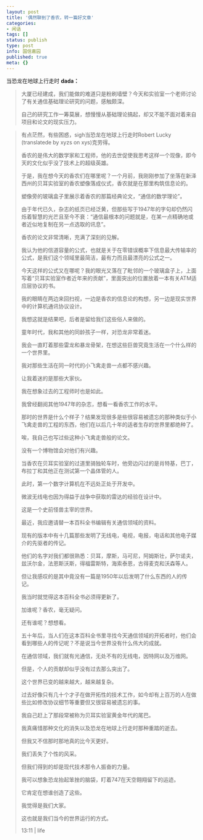 ```yaml
---     
layout: post     
title: '偶然聊到了香农，转一篇好文章'     
categories:     
- 闲话     
tags: []     
status: publish     
type: post     
info: 国信嘉园     
published: true     
meta: {}     
---     
```

当恐龙在地球上行走时 **dada：**     
     
> 大厦已经建成，我们能做的难道只是粉刷墙壁？今天和实验室一个老师讨论了有关通信基础理论研究的问题，感触颇深。         
>         
> 自己的研究工作一筹莫展，想慢慢从基础理论搞起，却又不能不面对着来自项目和论文的现实压力。         
     
> 有点茫然，有些困惑，sigh当恐龙在地球上行走时Robert Lucky (translatede by xyzs on xys)克劳得。             
>      
> 香农的是伟大的数学家和工程师，他的去世促使我思考这样一个现像，即今天的文化似乎没了技术上的超级英雄。     
>      
> 于是，我在想今天的香农们在哪里呢？一个月前，我刚刚参加了坐落在新泽西州的贝耳实验室的香农塑像落成仪式，香农就是在那里构筑信息论的。     
>      
> 塑像旁的玻璃盒子里展示着香农的那篇经典论文，“通信的数学理论”。     
>      
> 由于年代已久，杂志的纸页已经泛黄，但那些写于1947年的字句却仍然闪烁着智慧的光芒且至今不衰：“通信最根本的问题就是，在某一点精确地或者近似地复制在另一点选取的讯息”。     
>      
> 香农的论文非常清晰，充满了深刻的见解。     
>      
> 我认为他的信道容量的公式，也就是关于在零错误概率下信息最大传输率的公式，是我们这个领域里最简洁，最有力而且最漂亮的公式之一。     
>      
> 今天这样的公式又在哪呢？我的眼光又落在了毗邻的一个玻璃盒子上，上面写着“贝耳实验室作者近年来的贡献”，里面突出的位置放着一本有关ATM适应层协议的书。     
>      
> 我的眼睛在两边来回扫视，一边是香农的信息论的构想，另一边是现实世界中的计算机通讯协议设计。     
>      
> 我想这就是结果吧，后者是留给我们这些俗人来做的。     
>      
> 童年时代，我和其他的同龄孩子一样，对恐龙非常着迷。     
>      
> 我会一直盯着那些雷龙和暴龙骨架，在想这些巨兽究竟生活在一个什么样的一个世界里。     
>      
> 我对那些生活在同一时代的小飞禽走兽一点都不感兴趣。     
>      
> 让我着迷的是那些大家伙。     
>      
> 我在想象过去的工程师时也是如此。     
>      
> 我曾经翻阅其他1947年的杂志，想看一看香农工作的水平。     
>      
> 那时的世界是什么个样子？结果发现很多是些很容易被遗忘的那种类似于小飞禽走兽的工程的东西，他们在以后几十年的适者生存的世界里都绝种了。     
>      
> 唉，我自己也写过些这种小飞禽走兽般的论文。     
>      
> 没有一个博物馆会对他们有兴趣。     
>      
> 当香农在贝耳实验室的过道里骑独轮车时，他旁边闪过的是肖特基，巴丁，布拉丁和其他正在测试第一个晶体管的人。     
>      
> 此时，第一个数字计算机在不远处正处于开发中。     
>      
> 微波无线电也因为得益于战争中获取的雷达的经验在设计中。     
>      
> 这是一个史前怪兽主宰的世界。     
>      
> 最近，我应邀请替一本百科全书编辑有关通信领域的资料。     
>      
> 现有的版本中有十几篇那些发明了无线电，电视，电报，电话和其他电子媒介的先驱者的传记。     
>      
> 他们的名字对我们都很熟悉：贝耳，摩斯，马可尼，阿姆斯壮，萨尔诺夫，兹沃尔金，法恩斯沃斯，得福雷斯特，海索泰恩，古得麦克和沃森等人。     
>      
> 但让我感叹的是其中竟没有一篇是1950年以后发明了什么东西的人的传记。     
>      
> 我当时就觉得这本百科全书必须得更新了。     
>      
> 加谁呢？香农，毫无疑问。     
>      
> 还有谁呢？想想看。     
>      
> 五十年后，当人们在这本百科全书里寻找今天通信领域的开拓者时，他们会看到哪些人的传记呢？不是说当今世界没有什么伟大的成就。     
>      
> 在通信领域，我们就有光通信，无处不有的无线电，因特网以及万维网。     
>      
> 但是，个人的贡献却似乎没有过去那么突出了。     
>      
> 这个世界已变的越来越大，越来越复杂。     
>      
> 过去好像只有几十个才子在做开拓性的技术工作，如今却有上百万的人在做些比如修改协议细节等重要但又很容易被遗忘的事。     
>      
> 我自己赶上了那段常被称为贝耳实验室黄金年代的尾巴。     
>      
> 我真痛惜那种文化的消失以及恐龙在地球上行走时那种重踏的逝去。     
>      
> 但我又不信那时那地真的比今天更好。     
>      
> 我们丢失了个性的风采。     
>      
> 但我们得到的却是现代技术那令人振奋的力量。     
>      
> 我可以想象恐龙抬起笨挫的脑袋，盯着747在天空翱翔留下的运迹。     
>      
> 它肯定在想谁创造了这些。     
>      
> 我觉得是我们大家。     
>      
> 这也就是我们当今的世界运行的方式。     
>      
> 13:11 | life     
